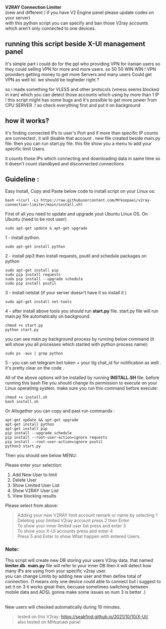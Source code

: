 <b>V2RAY Connection Limiter</b> <br>
(new and different / if you have V2 Engine panel please update codes on your server)<br>
with this python script you can specify and ban those V2ray accounts which aren't only connected to one devices. 


## running this script beside X-UI management panel
It's simple part i could do for the ppl who providing VPN for iranian users so they could selling VPN for more and more users. so 50 50 WIN WIN ! VPN providers getting money to get more Servers and many users Could get VPN as well lol. we should be togheder right ?

so i made something for VLESS and other protocols (vmess seems blocked in iran) which you can detect those accounts which using by more than 1 IP ! this script might has some bugs and it's possible to get more power from CPU SERVER .! so check everything first and put it on background



## how it works?
it's finding connected IPs to user's Port and if more than specific IP counts are connected , it will disable that account . new file created beside main.py file. then you can run start.py file. this file show you a menu to add your specific limit Users.

it counts those IPs which connecting and downloading data in same time so it doesn't count standbyed and disconnected connections


## Guideline :
Easy Install, Copy and Paste below code to install script on your Linux os:
  ```
  bash <(curl -Ls https://raw.githubusercontent.com/Mrkoopaei/v2ray-connection-limiter/main/install.sh)
  ```
First of all you need to update and upgrade yout Ubuntu Linux OS.
  On Ubuntu (need to be root user):
  ```
  sudo apt-get update & apt-get upgrade
  ```
1 - install python.
  ```
  sudo apt-get install python
  ```
2 - install pip3 then install requests, psutil and schedule packages on python<br>
  ```
  sudo apt-get install pip
  sudo pip install requests
  sudo pip install --upgrade schedule
  sudo pip install psutil
  ```
3 - install netstat (if your server doesn't have it so install it )<br>
  ```
  sudo apt-get install net-tools
  ```
4 - after install above tools you should run <b>start.py</b> file. start.py file will run main.py file automatically on background.<br>

  ```
  chmod +x start.py
  python start.py
  ```
  you can see main.py background process by running below command (it will show you all processes which started with python process name):
  ```
  sudo ps -aux | grep python
  ```
  
5 - you can set telegram bot token + your tlg chat_id for notification as well . it's pretty clear on the code .

All of the above options will be installed by running <b>INSTALL.SH</b> file. before running this bash file you should change its permission to execute on your Linux operatintg system. make sure you run this command before execute:
  ```
  chmod +x install.sh
  bash install.sh
  ```
 Or
 Altogether you can copy and past run commands :
  ```
apt-get update && apt-get upgrade
apt-get install python
apt-get install pip
pip install --upgrade schedule
pip install --root-user-action=ignore requests
pip install --root-user-action=ignore psutil
python3 start.py
  ```
 Then you should see below MENU:

Please enter your selection:
  1. Add New User to limit
  2. Delete User
  3. Show Limited User List
  4. Show V2RAY User List
  5. View blocking results 

Please select from above:

   > Adding your new V2RAY limit account remark or name by selecting 1 <br>
   > Deleting your limited V2ray account press 2 then Enter <br>
   > To show your inner limited user list press and enter 3 <br>
   > To show your X-UI accounts press and enter 4 <br>
   > Press 5 and Enter to show What happen with entered Users.

### Note: 
This script will create new DB storing your users V2ray data. that named <b>limiter.db</b>. <b>main.py</b> file will refer to your inner DB then it will detect how many IPs are using from your specific v2ray user. <br>
you can change Limits by adding new user and then define total of connection. (1 means only one device could able to connect but i suggest to set it on 3 it works great then, becuase sometimes switching between mobile data and ADSL gonna make some issues so num 3 is better .) <br><br>

New users will checked automatically during 10 minutes. <br>
> tested on this V2ray: https://seakfind.github.io/2021/10/10/X-UI/ <br>
> also tested on MHsanaei panel
